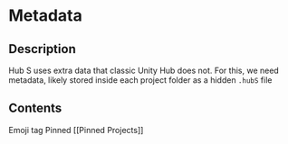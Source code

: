 # Metadata
## Description
Hub S uses extra data that classic Unity Hub does not.  For this, we need metadata, likely stored inside each project folder as a hidden `.hubS` file

## Contents
Emoji tag
Pinned [[Pinned Projects]]